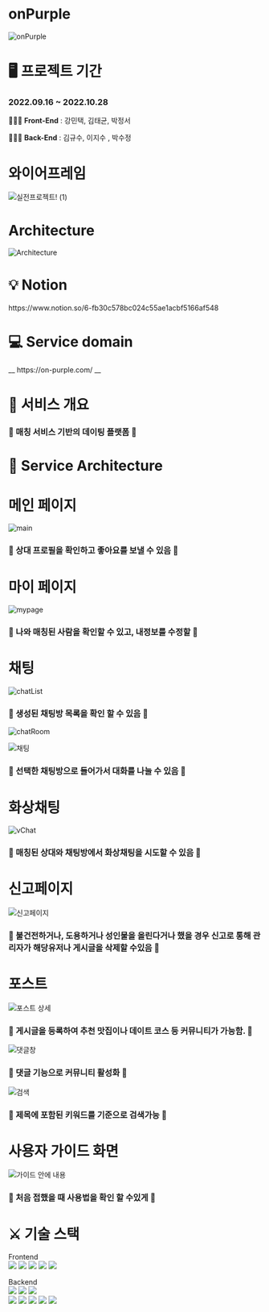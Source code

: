 <h1>onPurple</h1>

![onPurple](https://user-images.githubusercontent.com/110080748/198223943-244610f6-9d25-43ad-846a-fe6b18f5830f.jpg)
<h1>🖥 프로젝트 기간</h1>
<h3>2022.09.16 ~ 2022.10.28</h3>

👨‍👩‍👧 **Front-End** : 강민택, 김태균, 박정서

👨‍👩‍👧 **Back-End** : 김규수, 이지수 , 박수정
# 와이어프레임
![실전프로젝트! (1)](https://user-images.githubusercontent.com/110080748/192676235-e32f6c86-012c-45e9-98da-6fd601010b79.jpg)

# Architecture
![Architecture](https://user-images.githubusercontent.com/85295433/198506751-0c7ec51c-cfbe-42b6-a24b-b3f11b63ac36.png)


<h1>💡 Notion</h1>
https://www.notion.so/6-fb30c578bc024c55ae1acbf5166af548

<h1>💻 Service domain</h1>
__ https://on-purple.com/ __

<h1>🔖 서비스 개요</h1>
<h3>💜 매칭 서비스 기반의 데이팅 플랫폼 💜</h3>

# 📑 Service Architecture

# 메인 페이지
![main](https://user-images.githubusercontent.com/109732299/198250056-8c37948f-83cb-42f0-84c7-9227a72b6849.png)

<h3>💜 상대 프로필을 확인하고 좋아요를 보낼 수 있음 💜</h3>


# 마이 페이지
![mypage](https://user-images.githubusercontent.com/109732299/198250420-17f5afff-f642-4e66-a145-51ee70765484.png)

<h3>💜 나와 매칭된 사람을 확인할 수 있고, 내정보를 수정할  💜</h3>

# 채팅
![chatList](https://user-images.githubusercontent.com/109732299/198250525-47f61288-21f2-4092-9ab8-a32401d09ffc.png)



<h3>💜 생성된 채팅방 목록을 확인 할 수 있음 💜</h3>

![chatRoom](https://user-images.githubusercontent.com/109732299/198250583-77a1ce2b-ecbc-4ce7-91ce-5436499645d1.png)

![채팅](https://user-images.githubusercontent.com/110080748/198822018-901bbb3f-b05b-491e-b25a-c48fb200e35b.gif)


<h3>💜 선택한 채팅방으로 들어가서 대화를 나눌 수 있음 💜</h3>


# 화상채팅
![vChat](https://user-images.githubusercontent.com/109732299/198251256-1eb928ab-816c-4e26-919f-3b80c5c63b54.png)





<h3>💜 매칭된 상대와 채팅방에서 화상채팅을 시도할 수 있음 💜</h3>


# 신고페이지

![신고페이지](https://user-images.githubusercontent.com/109732299/198251427-0b582601-ad6c-481c-9453-2004f29eb941.png)


<h3>💜 불건전하거나, 도용하거나 성인물을 올린다거나 했을 경우 신고로 통해 관리자가 해당유저나 게시글을 삭제할 수있음 💜</h3>

 # 포스트
 ![포스트 상세](https://user-images.githubusercontent.com/109732299/198251834-73ec00d3-3bd4-417a-acc8-c44b2d544679.png)


 
 
<h3>💜 게시글을 등록하여 추천 맛집이나 데이트 코스 등 커뮤니티가 가능함. 💜</h3>
 



![댓글창](https://user-images.githubusercontent.com/109732299/198251903-5a717ca8-7172-40e2-a48e-e03c7b8c948b.png)



<h3>💜 댓글 기능으로 커뮤니티 활성화 💜</h3>

![검색](https://user-images.githubusercontent.com/110080748/198822105-aa4934dd-ecfc-4983-b5fc-4f112309b4a9.gif)
<h3>💜 제목에 포함된 키워드를 기준으로 검색가능 💜</h3>


# 사용자 가이드 화면
![가이드 안에 내용](https://user-images.githubusercontent.com/109732299/198252109-acebe1d7-d899-4766-bb82-0cf4af5ec999.png)


<h3>💜 처음 접했을 때 사용법을 확인 할 수있게  💜</h3>



# ⚔️ 기술 스택

Frontend    
<img src="https://img.shields.io/badge/CSS Modules-000000?style=for-the-badge&logo=CSS Modules&logoColor=white">
<img src="https://img.shields.io/badge/JavaScript-F7DF1E?style=for-the-badge&logo=JavaScript&logoColor=white">
<img src="https://img.shields.io/badge/React-61DAFB?style=for-the-badge&logo=React&logoColor=white">
<img src="https://img.shields.io/badge/Redux-764ABC?style=for-the-badge&logo=Redux&logoColor=white">
<img src="https://img.shields.io/badge/Axios-5A29E4?style=for-the-badge&logo=Axios&logoColor=white">

Backend   
<img src="https://img.shields.io/badge/Spring-6DB33F?style=for-the-badge&logo=Spring&logoColor=white">
<img src="https://img.shields.io/badge/Spring Boot-6DB33F?style=for-the-badge&logo=Spring Boot&logoColor=white">
<img src="https://img.shields.io/badge/Spring Security-6DB33F?style=for-the-badge&logo=Spring Security&logoColor=white">   
<img src="https://img.shields.io/badge/JSON Web Tokens-000000?style=for-the-badge&logo=JSON Web Tokens&logoColor=white">
<img src="https://img.shields.io/badge/IntelliJ IDEA-000000?style=for-the-badge&logo=IntelliJ IDEA&logoColor=white"> 
<img src="https://img.shields.io/badge/Postman-FF6C37?style=for-the-badge&logo=Postman&logoColor=white"> 
<img src="https://img.shields.io/badge/Amazon S3-569A31?style=for-the-badge&logo=Amazon S3&logoColor=white"> 
<img src="https://img.shields.io/badge/Amazon EC2-FF9900?style=for-the-badge&logo=Amazon EC2&logoColor=white"> 



